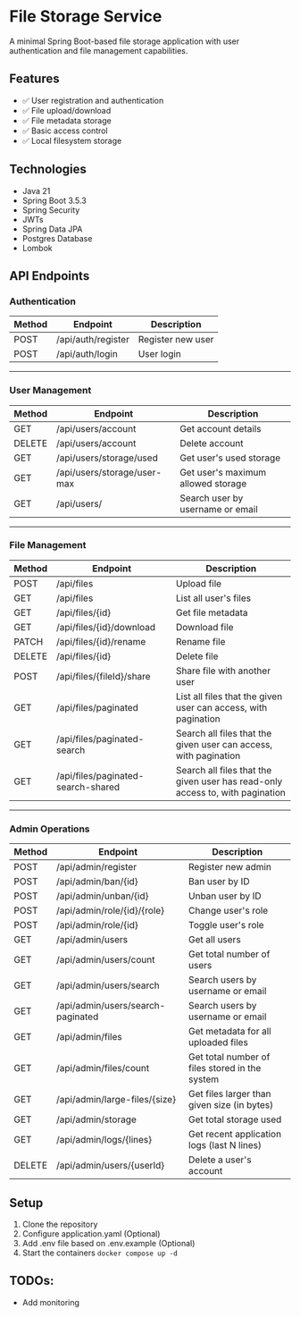 # File Storage Service

A minimal Spring Boot-based file storage application with user authentication and file management
capabilities.

## Features

- ✅ User registration and authentication
- ✅ File upload/download
- ✅ File metadata storage
- ✅ Basic access control
- ✅ Local filesystem storage

## Technologies

- Java 21
- Spring Boot 3.5.3
- Spring Security
- JWTs
- Spring Data JPA
- Postgres Database
- Lombok

## API Endpoints

### Authentication

| Method | Endpoint           | Description       |
|--------|--------------------|-------------------|
| POST   | /api/auth/register | Register new user |
| POST   | /api/auth/login    | User login        |

---

### User Management

| Method | Endpoint                    | Description                        |
|--------|-----------------------------|------------------------------------|
| GET    | /api/users/account          | Get account details                |
| DELETE | /api/users/account          | Delete account                     |
| GET    | /api/users/storage/used     | Get user's used storage            |
| GET    | /api/users/storage/user-max | Get user's maximum allowed storage |
| GET    | /api/users/                 | Search user by username or email   |

---

### File Management

| Method | Endpoint                           | Description                                                                   |
|--------|------------------------------------|-------------------------------------------------------------------------------|
| POST   | /api/files                         | Upload file                                                                   |paginated-search-shared
| GET    | /api/files                         | List all user's files                                                         |
| GET    | /api/files/{id}                    | Get file metadata                                                             |
| GET    | /api/files/{id}/download           | Download file                                                                 |
| PATCH  | /api/files/{id}/rename             | Rename file                                                                   |
| DELETE | /api/files/{id}                    | Delete file                                                                   |
| POST   | /api/files/{fileId}/share          | Share file with another user                                                  |
| GET    | /api/files/paginated               | List all files that the given user can access, with pagination                |
| GET    | /api/files/paginated-search        | Search all files that the given user can access, with pagination              |
| GET    | /api/files/paginated-search-shared | Search all files that the given user has read-only access to, with pagination |

---

### Admin Operations

| Method | Endpoint                          | Description                                    |
|--------|-----------------------------------|------------------------------------------------|
| POST   | /api/admin/register               | Register new admin                             |
| POST   | /api/admin/ban/{id}               | Ban user by ID                                 |
| POST   | /api/admin/unban/{id}             | Unban user by ID                               |
| POST   | /api/admin/role/{id}/{role}       | Change user's role                             |
| POST   | /api/admin/role/{id}              | Toggle user's role                             |
| GET    | /api/admin/users                  | Get all users                                  |
| GET    | /api/admin/users/count            | Get total number of users                      |
| GET    | /api/admin/users/search           | Search users by username or email              |
| GET    | /api/admin/users/search-paginated | Search users by username or email              |
| GET    | /api/admin/files                  | Get metadata for all uploaded files            |
| GET    | /api/admin/files/count            | Get total number of files stored in the system |
| GET    | /api/admin/large-files/{size}     | Get files larger than given size (in bytes)    |
| GET    | /api/admin/storage                | Get total storage used                         |
| GET    | /api/admin/logs/{lines}           | Get recent application logs (last N lines)     |
| DELETE | /api/admin/users/{userId}         | Delete a user's account                        |

## Setup

1. Clone the repository
2. Configure application.yaml (Optional)
3. Add .env file based on .env.example (Optional)
4. Start the containers `docker compose up -d`

## TODOs:

* Add monitoring
